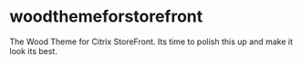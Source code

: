# woodthemeforstorefront
The Wood Theme for Citrix StoreFront. Its time to polish this up and make it look its best.
